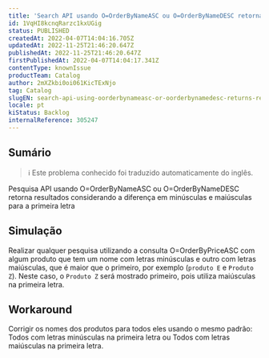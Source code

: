 ```yaml
---
title: 'Search API usando O=OrderByNameASC ou O=OrderByNameDESC retorna resultados considerando diferença em minúsculas e maiúsculas para a primeira letra'
id: 1VqHI8kcnqRarzc1kxUGig
status: PUBLISHED
createdAt: 2022-04-07T14:04:16.705Z
updatedAt: 2022-11-25T21:46:20.647Z
publishedAt: 2022-11-25T21:46:20.647Z
firstPublishedAt: 2022-04-07T14:04:17.341Z
contentType: knownIssue
productTeam: Catalog
author: 2mXZkbi0oi061KicTExNjo
tag: Catalog
slugEN: search-api-using-oorderbynameasc-or-oorderbynamedesc-returns-results-considering-difference-in-lower-case-and-uppercase-for-first-letter
locale: pt
kiStatus: Backlog
internalReference: 305247
---
```


## Sumário

>ℹ️ Este problema conhecido foi traduzido automaticamente do inglês.


Pesquisa API usando O=OrderByNameASC ou O=OrderByNameDESC retorna resultados considerando a diferença em minúsculas e maiúsculas para a primeira letra



## Simulação


Realizar qualquer pesquisa utilizando a consulta O=OrderByPriceASC com algum produto que tem um nome com letras minúsculas e outro com letras maiúsculas, que é maior que o primeiro, por exemplo (`produto E` e `Produto Z`).
Neste caso, o `Produto Z` será mostrado primeiro, pois utiliza maiúsculas na primeira letra.



## Workaround


Corrigir os nomes dos produtos para todos eles usando o mesmo padrão: Todos com letras minúsculas na primeira letra ou Todos com letras maiúsculas na primeira letra.

